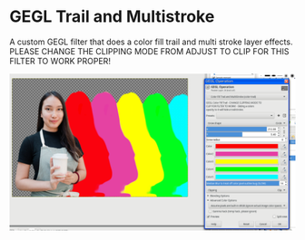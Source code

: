 GEGL Trail and Multistroke
=========

A custom GEGL filter that does a color fill trail and multi stroke layer effects.
PLEASE CHANGE THE CLIPPING MODE FROM ADJUST TO CLIP FOR THIS FILTER TO WORK PROPER!




![image preview](color_fill_trail2.png)
